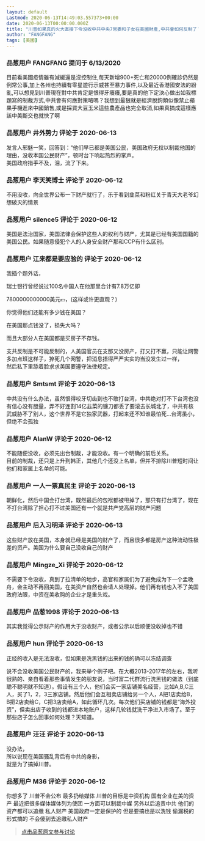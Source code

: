 ```yaml
---
layout: default
Lastmod: 2020-06-13T14:49:03.557373+00:00
date: 2020-06-13T00:00:00.000Z
title: "川普如果真的火大直接下令沒收中共中央7常委和子女在美國財產,中共會如何反制了？"
author: "FANGFANG"
tags: [美國]
---
```



### 品葱用户 **FANGFANG** 提问于 6/13/2020
    
目前看美國疫情雖有減緩還是沒控制住,每天新增900+死亡和20000例確診仍然是例常公事,加上各州也持續有零星遊行示威甚至暴力事件,以及最近香港國安法的紛亂,可以想見到川普現在對中共肯定是恨得牙癢癢,要是真的他下定決心做出如我標題寫的制裁方式,中共會有何應對策略嗎？我想到最狠就是經濟脫鉤類似像禁止蘋果手機進來中國銷售,或是採買大豆玉米這些農產品也完全取消,如果真搞成這樣應該中美斷交也就快了啊
    
                

### 品葱用户 **井外势力** 评论于 2020-06-13
        
发言人邪魅一笑，回答到：“他们早已都是美国公民，美国政府无权以制裁他国的理由，没收本国公民财产”，顿时台下响起热烈的掌声。  
美国政府措手不及，泪，流了下来。
        
                

### 品葱用户 **李天笑博士** 评论于 2020-06-12
        
不用没收，向全世界公布一下财产就行了，乐于看到韭菜和粉红关于青天大老爷幻想破灭的情景
        
                

### 品葱用户 **silence5** 评论于 2020-06-12
        
美国是法治国家，美国法律会保护这些人的权利与财产，尤其是已经有美国国籍的美国公民。如果随意侵犯个人的人身安全财产那和CCP有什么区别。
        
                

### 品葱用户 **江来都是要应验的** 评论于 2020-06-12
        
我插个题外话，  
  
  
瑞士银行曾经说过100名中国人在他那里合计有7.8万亿即  
  
  
7800000000000美元💵，(这样或许更直观？)  
  
你觉得他们还能有多少钱在美国？  
  
在美国那点钱没了，损失大吗？  
  
而且大部分人在美国都是买房子不存钱。  
  
  
  
支共反制是不可能反制的，人美国官员在支那又没房产，打又打不赢，只能让网警多加点班这样子，猝死几个网警，把消息捂得严严实实的当没发生过一样，  
然后私下里舔着脸求求美国要遵守法律规定。
        
                

### 品葱用户 **Smtsmt** 评论于 2020-06-13
        
中共没有什么办法，虽然恨得咬牙切齿到也不敢打台湾，中共绝对打不下台湾也没有信心没有胆量，弄不好连割14亿韭菜的镰刀都丢了要滚去长城北了，中共有核武威胁不了别人，这个世界不是它独家武器，打起来还不知谁最怕死…台湾虽小，但绝不会孤独
        
                

### 品葱用户 **AlanW** 评论于 2020-06-12
        
不能随便没收，必须先出台制裁，才能没收。有一个明确的前后关系。  
目前的制裁，还只是上升到韩正，其他几个还没上名单，但并不排除川普短时间让他们和家属上名单的可能。
        
                

### 品葱用户 **一人一票真民主** 评论于 2020-06-13
        
朝鲜化，然后中国会打台湾，既然最后的包袱都被甩掉了，那只有打台湾了，现在不打台湾除了担心打不过美国还有一个就是共产党高层的财产问题
        
                

### 品葱用户 **后入习明泽** 评论于 2020-06-13
        
这些财产放在美国，本身就已经是美国的财产了，而且很多都是房产这种流动性极差的资产。美国为什么要自己没收自己的财产
        
                

### 品葱用户 **Mingze_Xi** 评论于 2020-06-12
        
不需要下令没收，真到了拉清单的地步，高官和家属们为了避免成为下一个孟晚舟，会主动不再回美国，在美资产自然也会请人处理掉。他们再有钱也入不了美国政府法眼，中资在美收购的企业才是重头戏。
        
                

### 品葱用户 **品葱1998** 评论于 2020-06-13
        
其实我觉得公示财产的作用大于没收财产，或者公示以后顺便没收掉也不错
        
                

### 品葱用户 **hun** 评论于 2020-06-13
        
正经的收入是无法没收，但如果是洗黑钱的出来的钱的确可以冻结调查  
  
说不会没收美国公民财产的，我来举个例子吧。在大概2013-2017年的左右，我听很熟的、亲自看着那些事情发生的朋友说，当时富二代群流行洗黑钱的做法（到底聪不聪明就不知道）。假设有三个人，他们会买一家店铺美名经营，比如A,B,C三人，买了1，2，3三家店铺。然后他们会互相卖店铺给另一个人，A把1店卖给B，B把2店卖给C，C把3店卖给A，如此循环几次。每次他们买店铺的钱都是“海外投资”，但卖出店子收到的钱都进本地账户，这样几轮钱就洗干净进入市场了。至于那些店子怎么回事如何处理？天知道。
        
                

### 品葱用户 **汪汪** 评论于 2020-06-13
        
没办法，  
所以说现在美国骚乱背后有中共的身影，  
就是为了搞掉川普。
        
                

### 品葱用户 **M36** 评论于 2020-06-12
        
你想多了 川普不会公布 最多扔给媒体 川普的目标是中资机构 国有企业在美的资产 最近把很多媒体媒体列为使团 一方面可以制裁中媒 另外以后追责中共 他们的资产都可以追缴 私人财产 美国政府一定是保护的 但是要搞也是以洗钱 偷漏税的形式搞的 不会傻到去追缴私人财产
        
                





> [点击品葱原文参与讨论](https://pincong.rocks/question/27170?warning)

